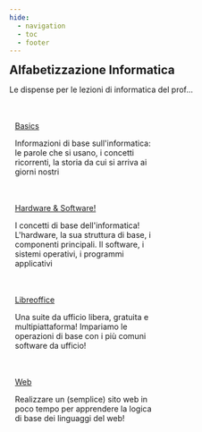 ```yaml
---
hide:
  - navigation
  - toc
  - footer
---
```

<style>
.w3-row:after,.w3-row:before{content:"";display:table;clear:both}
.w3-half{float:left;width:100%;}
@media (min-width:601px){.w3-half{width:49.99999%}}
</style>

<body>
<!-- style="background: #4051b5; background:linear-gradient(#4051b5 0%, #4051b5 20%, #C4D5F9 100%);"> -->

<!-- xxxxxxxxxxxxxxxxxxxxxxxxxxxxxxxxxxxxxxxxxxxxxxxxxxxxxxxxxxxxxxxxxxxxxxxxxxxxxxx -->
<section class="">

<h1 style="font-weight:bold;margin:0px">Alfabetizzazione Informatica</h1>
<p>Le dispense per le lezioni di informatica del prof...</p>

<br>
<br>

</section>

<!-- xxxxxxxxxxxxxxxxxxxxxxxxxxxxxxxxxxxxxxxxxxxxxxxxxxxxxxxxxxxxxxxxxxxxxxxxxxxxxxx -->
<section class="">

<div class="w3-row">

<div class="w3-half" style="padding:0 10px">
<a href="basics/00_intro/" class="md-button md-button--primary" style="width:300px">Basics</a>
<p>Informazioni di base sull'informatica: le parole che si usano, i concetti ricorrenti, la storia da cui si arriva ai giorni nostri</p>
<br>
<br>
</div>

<div class="w3-half" style="padding:0 10px">
<a href="/hwsw/00_intro" class="md-button" style="width:300px">Hardware & Software!</a>
<p>I concetti di base dell'informatica! L'hardware, la sua struttura di base, i componenti principali. 
Il software, i sistemi operativi, i programmi applicativi</p>
<br>
<br>
</div>

<div class="w3-half" style="padding:0 10px">
<a href="libreoffice/00_intro/" class="md-button" style="width:300px">Libreoffice</a>
<p>Una suite da ufficio libera, gratuita e multipiattaforma! Impariamo le operazioni di base con i più comuni software da ufficio!</p>
<br>
<br>
</div>

<div class="w3-half" style="padding:0 10px">
<a href="web/00_intro/" class="md-button" style="width:300px">Web</a>
<p>Realizzare un (semplice) sito web in poco tempo per apprendere la logica di base dei linguaggi del web!</p>
<br>
<br>
</div>

</div>

</section>

</body>

